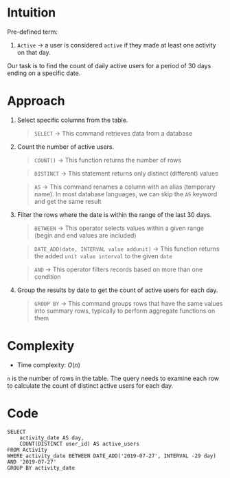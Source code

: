 # Intuition
<!-- Describe your first thoughts on how to solve this problem. -->
Pre-defined term:
1. `Active` → a user is considered `active` if they made at least one activity on that day.

Our task is to find the count of daily active users for a period of 30 days ending on a specific date.

# Approach
<!-- Describe your approach to solving the problem. -->
1. Select specific columns from the table.

    > `SELECT` → This command retrieves data from a database

2. Count the number of active users.

    > `COUNT()` → This function returns the number of rows

    > `DISTINCT` → This statement returns only distinct (different) values

    > `AS` → This command renames a column with an alias (temporary name). In most database languages, we can skip the `AS` keyword and get the same result

3. Filter the rows where the date is within the range of the last 30 days.

    > `BETWEEN` → This operator selects values within a given range (begin and end values are included)

    > `DATE_ADD(date, INTERVAL value addunit)` → This function returns the added `unit value interval` to the given `date`

    > `AND` → This operator filters records based on more than one condition

4. Group the results by date to get the count of active users for each day.

    > `GROUP BY` → This command groups rows that have the same values into summary rows, typically to perform aggregate functions on them

# Complexity
- Time complexity: $O(n)$
<!-- Add your time complexity here, e.g. $$O(n)$$ -->
`n` is the number of rows in the table. The query needs to examine each row to calculate the count of distinct active users for each day.

# Code
```
SELECT
    activity_date AS day,
    COUNT(DISTINCT user_id) AS active_users
FROM Activity
WHERE activity_date BETWEEN DATE_ADD('2019-07-27', INTERVAL -29 day) AND '2019-07-27'
GROUP BY activity_date
```
